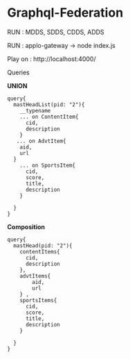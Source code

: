 # Graphql-Federation


RUN : MDDS, SDDS, CDDS, ADDS

RUN : applo-gateway  ->  node index.js

Play on : http://localhost:4000/


Queries

**UNION**
```
query{
  mastHeadList(pid: "2"){
    __typename
    ... on ContentItem{
      cid,
      description
    }
   ... on AdvtItem{
    aid,
    url
  } 
    ... on SportsItem{
      cid,
      score,
      title,
      description
    }
    
  }
}
```

**Composition**
```
query{
  mastHead(pid: "2"){
    contentItems{
      cid,
      description
    },
    advtItems{
    	aid,
    	url
    } ,
    sportsItems{
      cid,
      score,
      title,
      description
    }
    
  }
}
```
